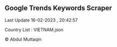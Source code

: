 

## Google Trends Keywords Scraper 
 
Last Update 16-02-2023 , 20:42:57

Country List :
VIETNAM.json



© Abdul Muttaqin 
